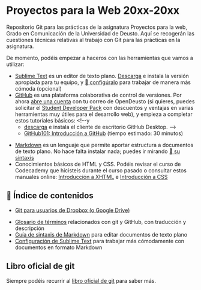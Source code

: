 # Proyectos para la Web 20xx-20xx

Repositorio Git para las prácticas de la asignatura Proyectos para la web, Grado en Comunicación de la Universidad de Deusto. Aquí se recogerán las cuestiones técnicas relativas al trabajo con Git para las prácticas en la asignatura.

De momento, podéis empezar a haceros con las herramientas que vamos a utilizar:

- [Sublime Text](https://www.sublimetext.com/) es un editor de texto plano. [Descarga](https://www.sublimetext.com/3) e instala la versión apropiada para tu equipo, y [:page_facing_up: configúralo](sublime-config.md) para trabajar de manera más cómoda (opcional)
- [GitHub](https://github.com/) es una plataforma colaborativa de control de versiones. Por ahora [abre una cuenta](https://github.com/join?source=header-home) con tu correo de OpenDeusto (si quieres, puedes solicitar el [Student Developer Pack](https://education.github.com/pack) con descuentos y ventajas en varias herramientas muy útiles para el desarrollo web), y empieza a completar estos tutoriales básicos: <!--y
    - [descarga](https://desktop.github.com/) e instala el cliente de escritorio GitHub Desktop. -->
    - [GitHub101: Introducción a GitHub](https://services.github.com/on-demand/intro-to-github/es/) (tiempo estimado: 30 minutos)
<!--    - [GitHub 103: GitHub Pages desde la línea de comandos](https://services.github.com/on-demand/github-cli/) (tiempo estimado: 30 minutos) -->
- [Markdown](https://markdown.es) es un lenguaje que permite aportar estructura a documentos de texto plano. No hace falta instalar nada; puedes ir mirando [ :page_facing_up: su sintaxis](markdown.md)
- Conocimientos básicos de HTML y CSS. Podéis revisar el curso de Codecademy que hicisteis durante el curso pasado o consultar estos manuales online: [Introducción a XHTML](http://librosweb.es/libro/xhtml/) e [Introducción a CSS](http://librosweb.es/libro/css/)

## :page_facing_up: Índice de contenidos

- [Git para usuarios de Dropbox (o Google Drive)](git-para-usuarios-dropbox.md)
<!-- - [Introducción a GitHub](http://mrn.bz/pweb-intro-github): presentación de iniciación, incluye una serie de [tutoriales introductorios de GitHub](https://services.github.com/on-demand/) -->
- [Glosario de términos](glosario.md) relacionados con git y GitHub, con traducción y descripción
- [Guía de sintaxis de Markdown](markdown.md) para editar documentos de texto plano
- [Configuración de Sublime Text](sublime-config.md) para trabajar más cómodamente con documentos en formato Markdown

<!-- - [Listado de estudiantes](estudiantes1718.md) para este curso 2017-2018, [instrucciones](estudiantes1718-instrucciones.md) para añadir tu nombre
- [Cómo inciar vuestro repositorio de grupo](iniciar-repo-grupo.md), instrucciones acerca de cómo empezar con vuestro proyecto en grupo en un repositorio GitHub -->

## Libro oficial de git

Siempre podéis recurrir al [libro oficial de git](https://git-scm.com/book/es/v2) para saber más.
